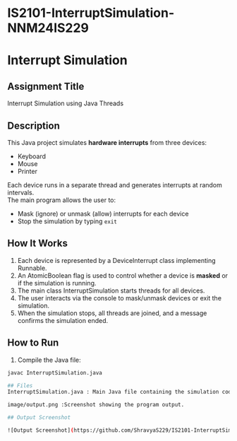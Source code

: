 # IS2101-InterruptSimulation-NNM24IS229
# Interrupt Simulation

## Assignment Title
Interrupt Simulation using Java Threads

## Description
This Java project simulates **hardware interrupts** from three devices:  
- Keyboard  
- Mouse  
- Printer  

Each device runs in a separate thread and generates interrupts at random intervals.  
The main program allows the user to:  
- Mask (ignore) or unmask (allow) interrupts for each device  
- Stop the simulation by typing `exit`

## How It Works
1. Each device is represented by a DeviceInterrupt class implementing Runnable.
2. An AtomicBoolean flag is used to control whether a device is **masked** or if the simulation is running.
3. The main class InterruptSimulation starts threads for all devices.
4. The user interacts via the console to mask/unmask devices or exit the simulation.
5. When the simulation stops, all threads are joined, and a message confirms the simulation ended.

## How to Run
1. Compile the Java file:
```bash
javac InterruptSimulation.java

## Files
InterruptSimulation.java : Main Java file containing the simulation code.

image/output.png :Screenshot showing the program output.

## Output Screenshot

![Output Screenshot](https://github.com/ShravyaS229/IS2101-InterruptSimulation-NNM24IS229/blob/main/image/output.png?raw=true)




